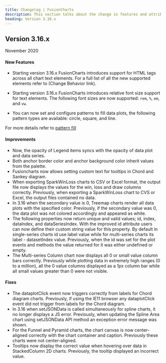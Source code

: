 ```yaml
---
title: Changelog | FusionCharts
description: This section talks about the change in features and attributes with latest released version.
heading: Version 3.16.x
---
```

<h2 class="sub-heading">Version 3.16.x</h2>

<p class="release-date">November 2020</p>

<h4>New Features</h4>

* Starting version 3.16.x FusionCharts introduces support for HTML tags across all chart text elements.
For a full list of all the new supported elements refer to (Change Behavior link).

* Starting version 3.16.x FusionCharts introduces relative font size support for text elements. The following font sizes are now supported: `rem`, `%`, `em`, and `vw`.
* You can now set and configure patterns to fill data plots, the following pattern types are available: circle, square, and line. 

For more details refer to [pattern fill](/dev/chart-guide/chart-configurations/data-plot#add-pattern-fill-to-data-plots)

<h4>Improvements</h4>

* Now, the opacity of Legend items syncs with the opacity of data plot and data series.
* Both anchor border color and anchor background color inherit values from the palette.
* Fusioncharts now allows setting custom text for tooltips in Chord and Sankey diagram.
* When exporting SparkWinLoss charts to CSV or Excel format, the output file now displays the values for the win, loss and draw columns correctly. Previously, when exporting a SparkWinLoss chart to CVS or Excel, the output files contained no data. 
* In 3.16 when the secondary value is 0, Treemap charts render all data plots with the specified color. Previously, if the secondary value was 0, the data plot was not colored accordingly and appeared as white. 
* The following properties now return unique and valid values; id, index, dataIndex, and dataSeriesIndex. With the improved id attribute users can now define their custom string value for this property. By default in single-series charts id use label value while for multi-series charts its label - datasetIndex value. Previously, when the id was set for the plot events and methods the value returned for it was either undefined or empty. 
* The Multi-series Column chart now displays all 0 or small value column bars correctly. Previously while plotting data in extremely high ranges (0 to a million), all the 0 value columns displayed as a 1px column bar while all small values greater than 0 were not visible.


<h4>Fixes</h4>

* The dataplotClick event now triggers correctly from labels for Chord diagram charts. Previously, if using the IE11 browser any dataplotClick event did not trigger from labels for the Chord diagram. 
* In 3.16 when setJSONData is called simultaneously for spline charts, it no longer displays a JS error. 
Previously, when updating the Spline Area chart using setJSONData API method an exception error message was shown.
* For the Funnel and Pyramid charts, the chart canvas is now center-aligned correctly with the chart container and caption. Previously these charts were not center-aligned. 
* Tooltips now display the correct value when hovering over data in StackedColumn 2D charts. Previously, the tooltip displayed an incorrect value. 


